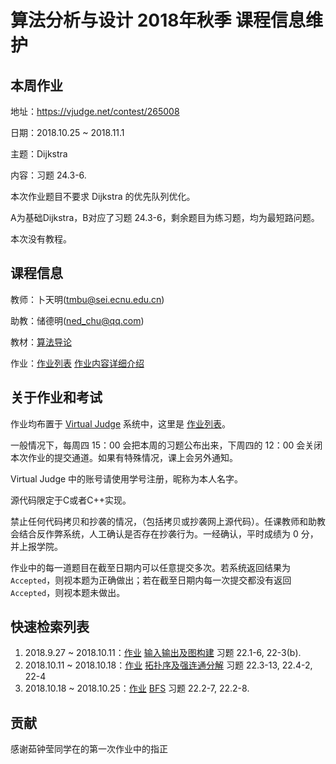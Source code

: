 # 算法分析与设计 2018年秋季 课程信息维护

## 本周作业
地址：https://vjudge.net/contest/265008

日期：2018.10.25 ~ 2018.11.1

主题：Dijkstra

内容：习题 24.3-6.

本次作业题目不要求 Dijkstra 的优先队列优化。

A为基础Dijkstra，B对应了习题 24.3-6，剩余题目为练习题，均为最短路问题。

本次没有教程。

## 课程信息
教师：卜天明(tmbu@sei.ecnu.edu.cn)

助教：储德明(ned_chu@qq.com)

教材：[算法导论](https://www.amazon.cn/dp/B00AK7BYJY/)

作业：[作业列表](https://vjudge.net/contest#category=all&running=0&title=&owner=seitraining) [作业内容详细介绍](./course-detail.md)

## 关于作业和考试
作业均布置于 [Virtual Judge](https://vjudge.net/) 系统中，这里是 [作业列表](https://vjudge.net/contest#category=all&running=0&title=&owner=seitraining)。

一般情况下，每周四 15：00 会把本周的习题公布出来，下周四的 12：00 会关闭本次作业的提交通道。如果有特殊情况，课上会另外通知。

Virtual Judge 中的账号请使用学号注册，昵称为本人名字。

源代码限定于C或者C++实现。

禁止任何代码拷贝和抄袭的情况，（包括拷贝或抄袭网上源代码）。任课教师和助教会结合反作弊系统，人工确认是否存在抄袭行为。一经确认，平时成绩为 0 分，并上报学院。

作业中的每一道题目在截至日期内可以任意提交多次。若系统返回结果为 `Accepted`，则视本题为正确做出；若在截至日期内每一次提交都没有返回 `Accepted`，则视本题未做出。

## 快速检索列表
1. 2018.9.27 ~ 2018.10.11：[作业](https://vjudge.net/contest/256823) [输入输出及图构建](./tutorial-on-IO-graph-construction.md) 习题 22.1-6, 22-3(b).
2. 2018.10.11 ~ 2018.10.18：[作业](https://vjudge.net/contest/260682) [拓扑序及强连通分解](./tutorial-topo-SCC.md) 习题 22.3-13, 22.4-2, 22-4
3. 2018.10.18 ~ 2018.10.25：[作业](https://vjudge.net/contest/262867) [BFS](./tutorial-on-BFS.md) 习题 22.2-7, 22.2-8.

## 贡献
感谢茹钟莹同学在的第一次作业中的指正